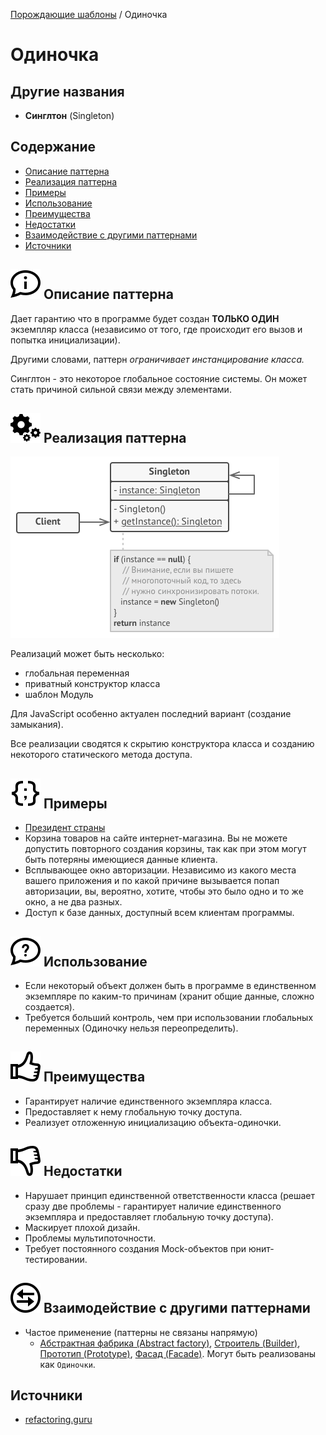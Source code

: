 [Порождающие шаблоны](../#readme) / Одиночка

# Одиночка

## Другие названия

* **Синглтон** (Singleton)



## Содержание

* [Описание паттерна](#-описание-паттерна)
* [Реализация паттерна](#-реализация-паттерна)
* [Примеры](#-примеры)
* [Использование](#-использование)
* [Преимущества](#-преимущества)
* [Недостатки](#-недостатки)
* [Взаимодействие с другими паттернами](#-взаимодействие-с-другими-паттернами)
* [Источники](#источники)



## ![](../../ui/info.svg) Описание паттерна

Дает гарантию что в программе будет создан **ТОЛЬКО ОДИН** экземпляр класса (независимо от того, где происходит его вызов и попытка инициализации).

Другими словами, паттерн _ограничивает инстанцирование класса._

Синглтон - это некоторое глобальное состояние системы. Он может стать причиной сильной связи между элементами.




## ![](../../ui/gear.svg) Реализация паттерна

![Схема паттерна Одиночка](./scheme/scheme.png)

Реализаций может быть несколько:

* глобальная переменная
* приватный конструктор класса
* шаблон Модуль

Для JavaScript особенно актуален последний вариант (создание замыкания).

Все реализации сводятся к скрытию конструктора класса и созданию некоторого статического метода доступа.



## ![](../../ui/code.svg) Примеры

* [Президент страны](./president#readme)
* Корзина товаров на сайте интернет-магазина. Вы не можете допустить повторного создания корзины, так как при этом могут быть потеряны имеющиеся данные клиента.
* Всплывающее окно авторизации. Независимо из какого места вашего приложения и по какой причине вызывается попап авторизации, вы, вероятно, хотите, чтобы это было одно и то же окно, а не два разных.
* Доступ к базе данных, доступный всем клиентам программы.



## ![](../../ui/question.svg) Использование

* Если некоторый объект должен быть в программе в единственном экземпляре по каким-то причинам (хранит общие данные, сложно создается).
* Требуется больший контроль, чем при использовании глобальных переменных (Одиночку нельзя переопределить).



## ![](../../ui/good.svg) Преимущества

* Гарантирует наличие единственного экземпляра класса.
* Предоставляет к нему глобальную точку доступа.
* Реализует отложенную инициализацию объекта-одиночки.



## ![](../../ui/bad.svg) Недостатки

* Нарушает принцип единственной ответственности класса (решает сразу две проблемы - гарантирует наличие единственного экземпляра и предоставляет глобальную точку доступа).
* Маскирует плохой дизайн.
* Проблемы мультипоточности.
* Требует постоянного создания Mock-объектов при юнит-тестировании.

## ![](../../ui/interaction.svg) Взаимодействие с другими паттернами

* Частое применение (паттерны не связаны напрямую)
  * [Абстрактная фабрика (Abstract factory)](../abstractFactory#readme), [Строитель (Builder)](../builder#readme), [Прототип (Prototype)](../prototype#readme), [Фасад (Facade)](../../structural/facade#readme). Могут быть реализованы как `Одиночки`.

## Источники

* [refactoring.guru](https://refactoring.guru/ru/design-patterns/singleton)
